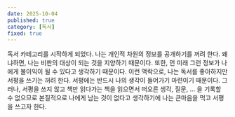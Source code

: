 ```yaml
---
date: 2025-10-04
published: true
category: [독서]
fixed: true
---
```


독서 카테고리를 시작하게 되었다.
나는 개인적 차원의 정보를 공개하기를 꺼려 한다.
왜냐하면, 나는 비판의 대상이 되는 것을 지양하기 때문이다.
또한, 먼 미래 그런 정보가 나에게 불이익이 될 수 있다고 생각하기 때문이다.
이런 맥락으로, 나는 독서를 좋아하지만 서평을 쓰기는 꺼려 한다.
서평에는 반드시 나의 생각이 들어가기 마련이기 때문이다.
그러나, 서평을 쓰지 않고 책만 읽다가는
책을 읽으면서 떠오른 생각, 질문, ... 을 기록할 수 없으므로
본질적으로 나에게 남는 것이 없다고 생각하기에
나는 큰마음을 먹고 서평을 쓰고자 한다.